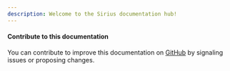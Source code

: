 ```yaml
---
description: Welcome to the Sirius documentation hub!
---
```


#### Contribute to this documentation

You can contribute to improve this documentation on [GitHub](https://github.com/siriuscore/docs) by signaling issues or proposing changes.

